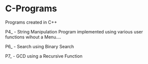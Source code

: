 # C-Programs
Programs created in C++

P4_ - String Manipulation Program implemented using various user functions wihout a Menu....

P6_ - Search using Binary Search

P7_ - GCD using a Recursive Function
